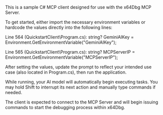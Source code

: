 This is a sample C# MCP client designed for use with the x64Dbg MCP Server.

To get started, either import the necessary environment variables or hardcode the values directly into the following lines:

Line 564 (QuickstartClient\Program.cs):
string? GeminiAIKey = Environment.GetEnvironmentVariable("GeminiAIKey");

Line 565 (QuickstartClient\Program.cs):
string? MCPServerIP = Environment.GetEnvironmentVariable("MCPServerIP");

After setting the values, update the prompt to reflect your intended use case (also located in Program.cs), then run the application.

While running, your AI model will automatically begin executing tasks. You may hold Shift to interrupt its next action and manually type commands if needed.

The client is expected to connect to the MCP Server and will begin issuing commands to start the debugging process within x64Dbg.
